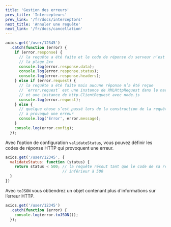 ```yaml
---
title: 'Gestion des erreurs'
prev_title: 'Intercepteurs'
prev_link: '/fr/docs/interceptors'
next_title: 'Annuler une requête'
next_link: '/fr/docs/cancellation'
---
```


```js
axios.get('/user/12345')
  .catch(function (error) {
    if (error.response) {
      // la requête a été faite et le code de réponse du serveur n’est pas dans
      // la plage 2xx
      console.log(error.response.data);
      console.log(error.response.status);
      console.log(error.response.headers);
    } else if (error.request) {
      // la requête a été faite mais aucune réponse n’a été reçue
      // `error.request` est une instance de XMLHttpRequest dans le navigateur
      // et une instance de http.ClientRequest avec node.js
      console.log(error.request);
    } else {
      // quelque chose s’est passé lors de la construction de la requête et cela
      // a provoqué une erreur
      console.log('Error', error.message);
    }
    console.log(error.config);
  });
```

Avec l’option de configuration `validateStatus`, vous pouvez définir les codes de réponse HTTP qui provoquent une erreur.

```js
axios.get('/user/12345', {
  validateStatus: function (status) {
    return status < 500; // la requête résout tant que le code de sa réponse est
                         // inférieur à 500
  }
})
```

Avec `toJSON` vous obtiendrez un objet contenant plus d’informations sur l’erreur HTTP.

```js
axios.get('/user/12345')
  .catch(function (error) {
    console.log(error.toJSON());
  });
```
